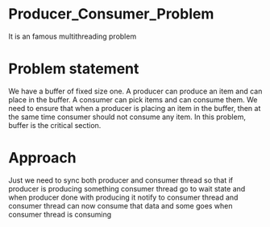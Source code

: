 # Producer_Consumer_Problem
It is an famous multithreading problem 

# Problem statement
We have a buffer of fixed size one. A producer can produce an item and can place in the buffer. A consumer can pick items and can consume them. We need to ensure that when a producer is placing an item in the buffer, then at the same time consumer should not consume any item. In this problem, buffer is the critical section. 

# Approach
Just we need to sync both producer and consumer thread so that if producer is producing something consumer thread go to wait state and when producer done with producing it notify to consumer thread and consumer thread can now consume that data and some goes when consumer thread is consuming
